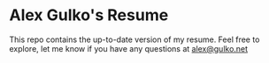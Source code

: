 # Alex Gulko's Resume
This repo contains the up-to-date version of my resume. Feel free to explore, let me know if you have any questions at alex@gulko.net
